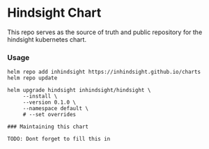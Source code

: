 # Hindsight Chart

This repo serves as the source of truth and public repository for the hindsight kubernetes chart.

### Usage
```
helm repo add inhindsight https://inhindsight.github.io/charts
helm repo update

helm upgrade hindsight inhindsight/hindsight \
     --install \
     --version 0.1.0 \
     --namespace default \
     # --set overrides

### Maintaining this chart

TODO: Dont forget to fill this in

